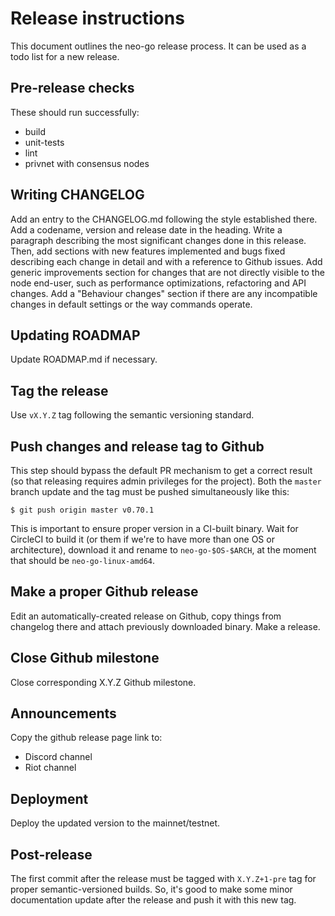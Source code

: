 # Release instructions

This document outlines the neo-go release process. It can be used as a todo
list for a new release.

## Pre-release checks

These should run successfully:
 * build
 * unit-tests
 * lint
 * privnet with consensus nodes

## Writing CHANGELOG

Add an entry to the CHANGELOG.md following the style established there. Add a
codename, version and release date in the heading. Write a paragraph
describing the most significant changes done in this release. Then, add
sections with new features implemented and bugs fixed describing each change in detail and
with a reference to Github issues. Add generic improvements section for
changes that are not directly visible to the node end-user, such as performance
optimizations, refactoring and API changes. Add a "Behaviour changes" section
if there are any incompatible changes in default settings or the way commands
operate.

## Updating ROADMAP

Update ROADMAP.md if necessary.

## Tag the release

Use `vX.Y.Z` tag following the semantic versioning standard.

## Push changes and release tag to Github

This step should bypass the default PR mechanism to get a correct result (so
that releasing requires admin privileges for the project). Both the `master`
branch update and the tag must be pushed simultaneously like this:

    $ git push origin master v0.70.1

This is important to ensure proper version in a CI-built binary. Wait for
CircleCI to build it (or them if we're to have more than one OS or
architecture), download it and rename to `neo-go-$OS-$ARCH`, at the moment
that should be `neo-go-linux-amd64`.

## Make a proper Github release

Edit an automatically-created release on Github, copy things from changelog
there and attach previously downloaded binary. Make a release.

## Close Github milestone

Close corresponding X.Y.Z Github milestone.

## Announcements

Copy the github release page link to:
 * Discord channel
 * Riot channel

## Deployment

Deploy the updated version to the mainnet/testnet.

## Post-release

The first commit after the release must be tagged with `X.Y.Z+1-pre` tag for
proper semantic-versioned builds. So, it's good to make some minor
documentation update after the release and push it with this new tag.
